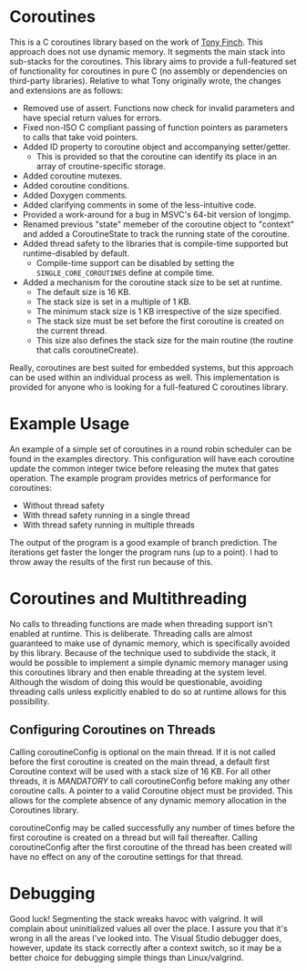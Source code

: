 # Coroutines
This is a C coroutines library based on the work of [Tony Finch](http://www.dotat.at/cgi/git/picoro.git).  This approach does not use dynamic memory.  It segments the main stack into sub-stacks for the coroutines.  This library aims to provide a full-featured set of functionality for coroutines in pure C (no assembly or dependencies on third-party libraries).  Relative to what Tony originally wrote, the changes and extensions are as follows:
* Removed use of assert.  Functions now check for invalid parameters and have special return values for errors.
* Fixed non-ISO C compliant passing of function pointers as parameters to calls that take void pointers.
* Added ID property to coroutine object and accompanying setter/getter.
  * This is provided so that the coroutine can identify its place in an array of croutine-specific storage.
* Added coroutine mutexes.
* Added coroutine conditions.
* Added Doxygen comments.
* Added clarifying comments in some of the less-intuitive code.
* Provided a work-around for a bug in MSVC's 64-bit version of longjmp.
* Renamed previous "state" memeber of the coroutine object to "context" and added a CoroutineState to track the running state of the coroutine.
* Added thread safety to the libraries that is compile-time supported but runtime-disabled by default.
  * Compile-time support can be disabled by setting the `SINGLE_CORE_COROUTINES` define at compile time.
* Added a mechanism for the coroutine stack size to be set at runtime.
  * The default size is 16 KB.
  * The stack size is set in a multiple of 1 KB.
  * The minimum stack size is 1 KB irrespective of the size specified.
  * The stack size must be set before the first coroutine is created on the current thread.
  * This size also defines the stack size for the main routine (the routine that calls coroutineCreate).

Really, coroutines are best suited for embedded systems, but this approach can be used within an individual process as well.  This implementation is provided for anyone who is looking for a full-featured C coroutines library.

# Example Usage
An example of a simple set of coroutines in a round robin scheduler can be found in the examples directory.  This configuration will have each coroutine update the common integer twice before releasing the mutex that gates operation.  The example program provides metrics of performance for coroutines:
* Without thread safety
* With thread safety running in a single thread
* With thread safety running in multiple threads

The output of the program is a good example of branch prediction.  The iterations get faster the longer the program runs (up to a point).  I had to throw away the results of the first run because of this.

# Coroutines and Multithreading
No calls to threading functions are made when threading support isn't enabled at runtime.  This is deliberate.  Threading calls are almost guaranteed to make use of dynamic memory, which is specifically avoided by this library.  Because of the technique used to subdivide the stack, it would be possible to implement a simple dynamic memory manager using this coroutines library and then enable threading at the system level.  Although the wisdom of doing this would be questionable, avoiding threading calls unless explicitly enabled to do so at runtime allows for this possibility.

## Configuring Coroutines on Threads
Calling coroutineConfig is optional on the main thread.  If it is not called before the first coroutine is created on the main thread, a default first Coroutine context will be used with a stack size of 16 KB.  For all other threads, it is *MANDATORY* to call coroutineConfig before making any other coroutine calls.  A pointer to a valid Coroutine object must be provided.  This allows for the complete absence of any dynamic memory allocation in the Coroutines library.

coroutineConfig may be called successfully any number of times before the first coroutine is created on a thread but will fail thereafter.  Calling coroutineConfig after the first coroutine of the thread has been created will have no effect on any of the coroutine settings for that thread.

# Debugging
Good luck!  Segmenting the stack wreaks havoc with valgrind.  It will complain about uninitialized values all over the place.  I assure you that it's wrong in all the areas I've looked into.  The Visual Studio debugger does, however, update its stack correctly after a context switch, so it may be a better choice for debugging simple things than Linux/valgrind.
